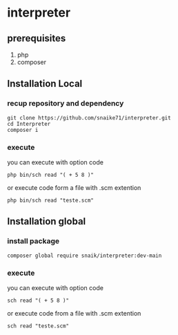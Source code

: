 # interpreter

## prerequisites

1) php
2) composer

## Installation Local


### recup repository and dependency

```
git clone https://github.com/snaike71/interpreter.git
cd Interpreter
composer i
```

### execute

you can execute with option code
```
php bin/sch read "( + 5 8 )"
```

or execute code form a file with .scm extention
```
php bin/sch read "teste.scm"
```

## Installation global

### install package
```
composer global require snaik/interpreter:dev-main
```
### execute

you can execute with option code
```
sch read "( + 5 8 )"
```

or execute code from a file with .scm extention
```
sch read "teste.scm"
```